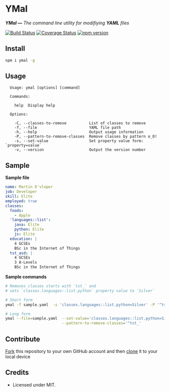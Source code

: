 YMal
============================

_**YMal —** The command line utility for modifiying **YAML** files_

[![Build Status](https://travis-ci.org/ziyasal/ymal.svg?branch=master)](https://travis-ci.org/ziyasal/ymal)
[![Coverage Status](https://coveralls.io/repos/github/ziyasal/ymal/badge.svg?branch=master)](https://coveralls.io/github/ziyasal/ymal?branch=master)
[![npm version](https://badge.fury.io/js/ymal.svg)](https://badge.fury.io/js/ymal)

## Install
```sh
npm i ymal -g
```

## Usage

```
  Usage: ymal [options] [command]

  Commands:

    help  Display help

  Options:

    -C, --classes-to-remove          List of classes to remove
    -f, --file                       YAML file path
    -h, --help                       Output usage information
    -P, --pattern-to-remove-classes  Remove classes by pattern o_O!
    -s, --set-value                  Set property value form: `property=value`
    -v, --version                    Output the version number
```

## Sample

**Sample file**
```yaml
name: Martin D'vloper
job: Developer
skill: Elite
employed: true
classes:
  foods:
    - Apple
  'languages::list':
    java: Elite
    python: Elite
    js: Elite
  education: |
    4 GCSEs
    BSc in the Internet of Things
  tst_asd: |
    4 GCSEs
    3 A-Levels
    BSc in the Internet of Things
```

**Sample commands**
```sh
# Removes classes starts with `tst_` and 
# sets `classes.languages::list.python` property value to `Silver`

# Short form
ymal -f sample.yaml  -s 'classes.languages::list.python=Silver' -P '^tst_'

# Long form
ymal --file=sample.yaml  --set-value='classes.languages::list.python=Silver' \
                         --pattern-to-remove-classes='^tst_'
```


## Contribute

[Fork](https://help.github.com/articles/fork-a-repo/) this repository to your own GitHub account and then [clone](https://help.github.com/articles/cloning-a-repository/) it to your local device

## Credits
- Licensed under MIT.
